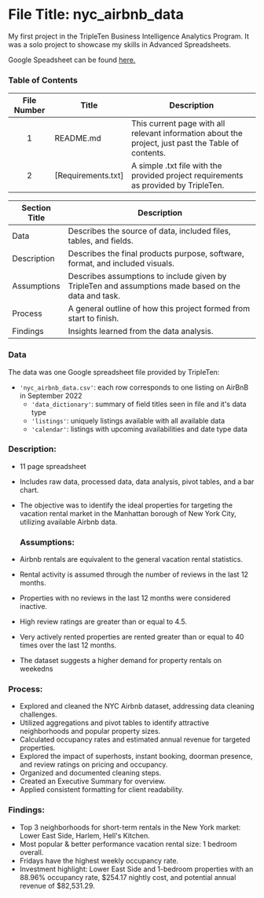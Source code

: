 # File Title: nyc_airbnb_data

My first project in the TripleTen Business Intelligence Analytics Program. It was a solo project to showcase my skills in Advanced Spreadsheets.

Google Speadsheet can be found <a href='https://docs.google.com/spreadsheets/d/1pLIpok9BPEhwFzKUP93dXIRwF6_cKqtj-jqO6nnzvmk/edit?usp=sharing' target=_blank><u>here</u>.</a>

 ### Table of Contents
| File Number | Title | Description |
| :-----------: | ----------- |----------- |
| 1 | README.md | This current page with all relevant information about the project, just past the Table of contents. |
| 2 | [Requirements.txt]| A simple .txt file with the provided project requirements as provided by TripleTen. |

| Section Title | Description |
| ----------- |----------- |
| Data | Describes the source of data, included files, tables, and fields. |
| Description | Describes the final products purpose, software, format, and included visuals. |
| Assumptions | Describes assumptions to include given by TripleTen and assumptions made based on the data and task. |
| Process | A general outline of how this project formed from start to finish. |
| Findings | Insights learned from the data analysis. |

### Data
The data was one Google spreadsheet file provided by TripleTen:
- `'nyc_airbnb_data.csv'`: each row corresponds to one listing on AirBnB in September 2022
    - `'data_dictionary'`: summary of field titles seen in file and it's data type
    - `'listings'`: uniquely listings available with all available data
    - `'calendar'`: listings with upcoming availabilities and date type data
 
### Description:
- 11 page spreadsheet
- Includes raw data, processed data, data analysis, pivot tables, and a bar chart.
- The objective was to identify the ideal properties for targeting the vacation rental market in the Manhattan borough of New York City, utilizing available Airbnb data.

  ### Assumptions:
- Airbnb rentals are equivalent to the general vacation rental statistics.	
- Rental activity is assumed through the number of reviews in the last 12 months.
- Properties with no reviews in the last 12 months were considered inactive.
- High review ratings are greater than or equal to 4.5.
- Very actively rented properties are rented greater than or equal to 40 times over the last 12 months.
- The dataset suggests a higher demand for property rentals on weekedns

### Process:
- Explored and cleaned the NYC Airbnb dataset, addressing data cleaning challenges.
- Utilized aggregations and pivot tables to identify attractive neighborhoods and popular property sizes.
- Calculated occupancy rates and estimated annual revenue for targeted properties.
- Explored the impact of superhosts, instant booking, doorman presence, and review ratings on pricing and occupancy.
- Organized and documented cleaning steps.
- Created an Executive Summary for overview.
- Applied consistent formatting for client readability.

### Findings:
- Top 3 neighborhoods for short-term rentals in the New York market: Lower East Side, Harlem, Hell's Kitchen.
- Most popular & better performance vacation rental size: 1 bedroom overall.
- Fridays have the highest weekly occupancy rate.
- Investment highlight: Lower East Side and 1-bedroom properties with an 88.96% occupancy rate, $254.17 nightly cost, and potential annual revenue of $82,531.29.

